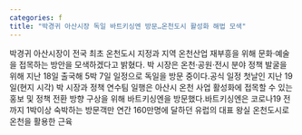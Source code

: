 ```yaml
---
categories: f
title: "박경귀 아산시장 독일 바트키싱엔 방문…온천도시 활성화 해법 모색"
---
```

박경귀 아산시장이 전국 최초 온천도시 지정과 지역 온천산업 재부흥을 위해 문화·예술을 접목하는 방안을 모색하겠다고 밝혔다. 박 시장은 온천·공원·전시 분야 정책 발굴을 위해 지난 18일 출국해 5박 7일 일정으로 독일을 방문 중이다.공식 일정 첫날인 지난 19일(현지 시각) 박 시장과 정책 연수팀 일행은 아산시 온천 사업 활성화에 접목할 수 있는 홍보 및 정책 전환 방향 구상을 위해 바트키싱엔을 방문했다.바트키싱엔은 코로나19 전까지 1박이상 숙박하는 방문객만 연간 160만명에 달하던 유럽의 대표 왕실 온천도시로 온천을 활용한 근육